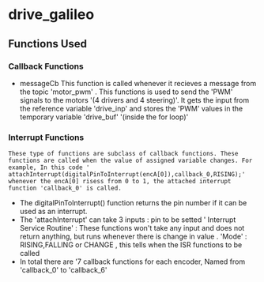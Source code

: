 # drive_galileo
## Functions Used
### Callback Functions 
* messageCb
  This function is called whenever it recieves a message from the topic 'motor_pwm' . This functions is used to send the 'PWM' signals to the motors '(4 drivers and 4 steering)'. It gets the input from the reference variable 'drive_inp' and stores the 'PWM' values in the temporary variable 'drive_buf' '(inside the for loop)'
### Interrupt Functions
    These type of functions are subclass of callback functions. These functions are called when the value of assigned variable changes. For example, In this code ' attachInterrupt(digitalPinToInterrupt(encA[0]),callback_0,RISING);' whenever the encA[0] risess from 0 to 1, the attached interrupt function 'callback_0' is called.
  * The digitalPinToInterrupt() function  returns the pin number if it can be used as an interrupt.
  * The 'attachInterrupt' can take 3 inputs : pin to be setted
                                           ' Interrupt Service Routine' : These functions won't take any input and does not return anything, but runs whenever there is change in value .
                                           'Mode' : RISING,FALLING or CHANGE , this tells when the ISR functions to be called
  * In total there are '7 callback functions for each encoder, Named from 'callback_0' to 'callback_6'
